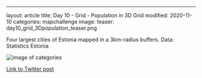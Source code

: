 ---
layout: article
title: Day 10 - Grid - Population in 3D Grid
modified: 2020-11-10
categories: mapchallenge
image:
  teaser: day10_grid_3Dpopulation_teaser.png

Four largest cities of Estonia mapped in a 3km-radius buffers.
Data: Statistics Estonia

![image of categories](../../images/day10_grid_3dpopulation.png)

[Link to Twitter post](https://twitter.com/evelynuuemaa/status/1326058780463935488)
